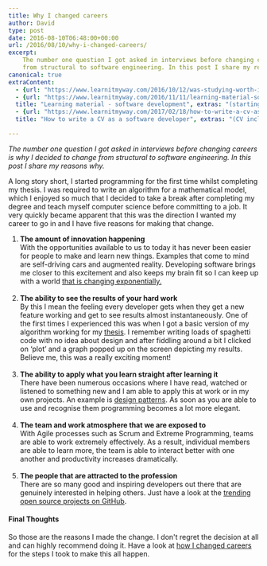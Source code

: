 ```yaml
---
title: Why I changed careers
author: David
type: post
date: 2016-08-10T06:48:00+00:00
url: /2016/08/10/why-i-changed-careers/
excerpt: 
    The number one question I got asked in interviews before changing careers is why I decided to change 
    from structural to software engineering. In this post I share my reasons why.
canonical: true
extraContent:
  - {url: "https://www.learnitmyway.com/2016/10/12/was-studying-worth-it/", title: "Was studying worth it?"}
  - {url: "https://www.learnitmyway.com/2016/11/11/learning-material-software-development/", 
  title: "Learning material - software development", extras: "(starting with Intro to CS)"}
  - {url: "https://www.learnitmyway.com/2017/02/18/how-to-write-a-cv-as-a-software-developer/", 
  title: "How to write a CV as a software developer", extras: "(CV included)"}

---
```


_The number one question I got asked in interviews before changing careers is why I decided to change
from structural to software engineering. In this post I share my reasons why._

<!--more-->

A long story short, I started programming for the first time whilst completing my thesis.
I was required to write an algorithm for a mathematical model, which I enjoyed so much that I decided to take a break
after completing my degree and teach myself computer science before committing to a job. It very quickly became
apparent that this was the direction I wanted my career to go in and I have five reasons for making that change.

<ol>
  <li>
    <strong>The amount of innovation happening</strong><br /> 
    With the opportunities available to us to today it has never been easier for people to make and learn new things. 
    Examples that come to mind are self-driving cars and augmented reality. 
    Developing software brings me closer to this excitement and also keeps my brain fit so I can keep up with a world 
    <a href="https://waitbutwhy.com/2015/01/artificial-intelligence-revolution-1.html" target="_blank" rel="noopener">that is changing exponentially.</a>
  </li>
  <br/>

  <li>
    <strong>The ability to see the results of your hard work</strong><br /> 
    By this I mean the feeling every developer gets when they get a new feature working and get to see results 
    almost instantaneously. One of the first times I experienced this was when I got a basic version of my algorithm 
    working for my <a href="https://github.com/DeveloperDavo/Paperboard" target="_blank" rel="noopener">thesis</a>. I remember writing 
    loads of spaghetti code with no idea about design and after fiddling around a bit I clicked on ‘plot’ and a graph 
    popped up on the screen depicting my results. Believe me, this was a really exciting moment!
  </li>
  <br/>

  <li>
    <strong>The ability to apply what you learn straight after learning it</strong><br /> 
    There have been numerous occasions where I have read, watched or listened to something new
    and I am able to apply this at work or in my own projects. 
    An example is <a href="https://github.com/DeveloperDavo/DesignPatterns" target="_blank" rel="noopener">design patterns</a>. 
    As soon as you are able to use and recognise them programming becomes a lot more elegant.
  </li>
  <br/>

  <li>
    <strong>The team and work atmosphere that we are exposed to</strong><br /> 
    With Agile processes such as Scrum and Extreme Programming, teams are able to work extremely effectively. 
    As a result, individual members are able to learn more, the team is able to interact better with one another 
    and productivity increases dramatically.
  </li>
  <br/>

  <li>
    <strong>The people that are attracted to the profession</strong><br /> 
    There are so many good and inspiring developers out there that are genuinely interested in helping others. 
    Just have a look at the <a href="https://github.com/trending" target="_blank" rel="noopener">trending open source projects on GitHub</a>.
  </li>
</ol>

#### Final Thoughts

So those are the reasons I made the change. I don't regret the decision at all and can highly recommend doing it.
Have a look at
<a href="https://www.learnitmyway.com/2016/09/17/how-i-changed-careers/" target="_blank" rel="noopener">how I changed careers</a>
for the steps I took to make this all happen.
